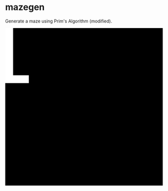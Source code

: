 # mazegen

Generate a maze using Prim's Algorithm (modified).

![Alt Text](https://github.com/Subtracting/mazegen/blob/main/algo.gif)
